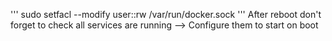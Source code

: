 
'''
sudo setfacl --modify user:<user name or ID>:rw /var/run/docker.sock
'''
After reboot don't forget to check all services are running --> Configure them to start on boot